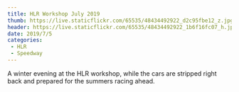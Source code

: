 ```yaml
---
title: HLR Workshop July 2019
thumb: https://live.staticflickr.com/65535/48434492922_d2c95fbe12_z.jpg
header: https://live.staticflickr.com/65535/48434492922_1b6f16fc07_h.jpg
date: 2019/7/5
categories:
 - HLR
 - Speedway
---
```


A winter evening at the HLR workshop, while the cars are stripped right back and prepared for the summers racing ahead.

<div class="flickr-album" data-album-id="72157710038321342"></div>
